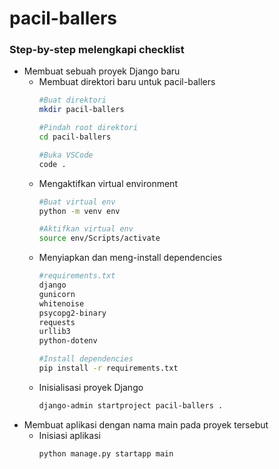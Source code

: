 
# pacil-ballers

### Step-by-step melengkapi checklist

- Membuat sebuah proyek Django baru
  - Membuat direktori baru untuk pacil-ballers
    ```bash
    #Buat direktori
    mkdir pacil-ballers
    
    #Pindah root direktori
    cd pacil-ballers
    
    #Buka VSCode
    code . 
    ```
  - Mengaktifkan virtual environment
    ```bash
    #Buat virtual env
    python -m venv env

    #Aktifkan virtual env
    source env/Scripts/activate
    ```
  - Menyiapkan dan meng-install dependencies
    ```bash
    #requirements.txt
    django
    gunicorn
    whitenoise
    psycopg2-binary
    requests
    urllib3
    python-dotenv
    ```
    ```bash
    #Install dependencies
    pip install -r requirements.txt
    ```
  - Inisialisasi proyek Django
    ```bash
    django-admin startproject pacil-ballers .
    ```
- Membuat aplikasi dengan nama main pada proyek tersebut
    - Inisiasi aplikasi
      ```bash
      python manage.py startapp main
      ```
